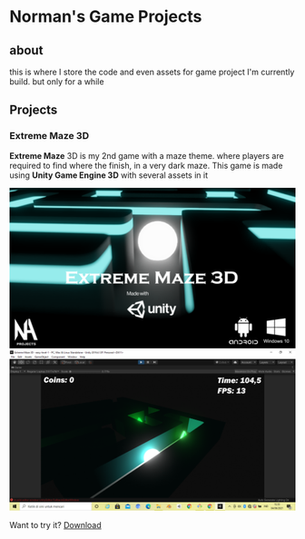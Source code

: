 # Norman's Game Projects

## about
this is where I store the code and even assets for game project I'm currently build. but only for a while

## Projects

### Extreme Maze 3D
**Extreme Maze** 3D is my 2nd game with a maze theme. where players are required to find where the finish, in a very dark maze. This game is made using **Unity Game Engine 3D** with several assets in it

![Extreme Maze Images 1](images/extreme-maze/extreme-maze-1.png)
![Extreme Maze Images 2](images/extreme-maze/extreme-maze-2.png)

Want to try it? [Download](https://norman-andrians.github.io/extreme-maze/)